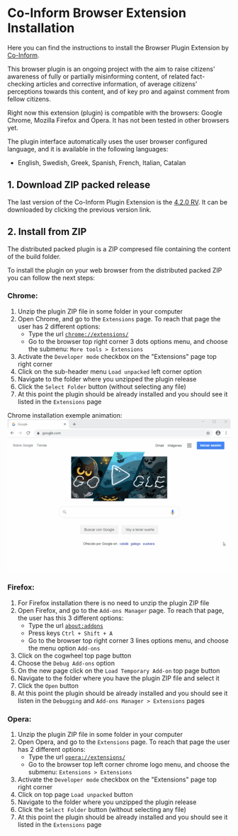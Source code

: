 # Co-Inform Browser Extension Installation
Here you can find the instructions to install the Browser Plugin Extension by [Co-Inform](https://coinform.eu/).

This browser plugin is an ongoing project with the aim to raise citizens’ awareness of fully or partially misinforming content, of related fact-checking articles and corrective information, of average citizens’ perceptions towards this content, and of key pro and against comment from fellow citizens.

Right now this extension (plugin) is compatible with the browsers: Google Chrome, Mozilla Firefox and Opera. It has not been tested in other browsers yet.

The plugin interface automatically uses the user browser configured language, and it is available in the following languages:
- English, Swedish, Greek, Spanish, French, Italian, Catalan

## 1. Download ZIP packed release
The last version of the Co-Inform Plugin Extension is the [4.2.0 RV](https://github.com/co-inform/browser-plugin/raw/master/release/coinform-extension-v4_2_0_rv.zip). It can be downloaded by clicking the previous version link.

## 2. Install from ZIP
The distributed packed plugin is a ZIP compresed file containing the content of the build folder.

To install the plugin on your web browser from the distributed packed ZIP you can follow the next steps:

### Chrome:
1. Unzip the plugin ZIP file in some folder in your computer
2. Open Chrome, and go to the `Extensions` page. To reach that page the user has 2 different options:
    - Type the url [`chrome://extensions/`](chrome://extensions/)
    - Go to the browser top right corner 3 dots options menu, and choose the submenu: `More tools > Extensions`
3. Activate the `Developer mode` checkbox on the "Extensions" page top right corner
4. Click on the sub-header menu `Load unpacked` left corner option
5. Navigate to the folder where you unzipped the plugin release
6. Click the `Select Folder` button (without selecting any file)
7. At this point the plugin should be already installed and you should see it listed in the `Extensions` page

Chrome installation exemple animation:
![alt text](https://github.com/co-inform/browser-plugin/blob/master/doc/coinform_plugin_install.gif?raw=true)

### Firefox:
1. For Firefox installation there is no need to unzip the plugin ZIP file
2. Open Firefox, and go to the `Add-ons Manager` page. To reach that page, the user has this 3 different options:
    - Type the url [`about:addons`](about:addons)
    - Press keys `Ctrl + Shift + A`
    - Go to the browser top right corner 3 lines options menu, and choose the menu option `Add-ons`
3. Click on the cogwheel top page button
4. Choose the `Debug Add-ons` option
5. On the new page click on the `Load Temporary Add-on` top page button
6. Navigate to the folder where you have the plugin ZIP file and select it
7. Click the `Open` button
8. At this point the plugin should be already installed and you should see it listen in the `Debugging` and `Add-ons Manager > Extensions` pages

### Opera:
1. Unzip the plugin ZIP file in some folder in your computer
2. Open Opera, and go to the `Extensions` page. To reach that page the user has 2 different options:
    - Type the url [`opera://extensions/`](chrome://extensions/)
    - Go to the browser top left corner chrome logo menu, and choose the submenu: `Extensions > Extensions`
3. Activate the `Developer mode` checkbox on the "Extensions" page top right corner
4. Click on top page `Load unpacked` button
5. Navigate to the folder where you unzipped the plugin release
6. Click the `Select Folder` button (without selecting any file)
7. At this point the plugin should be already installed and you should see it listed in the `Extensions` page
